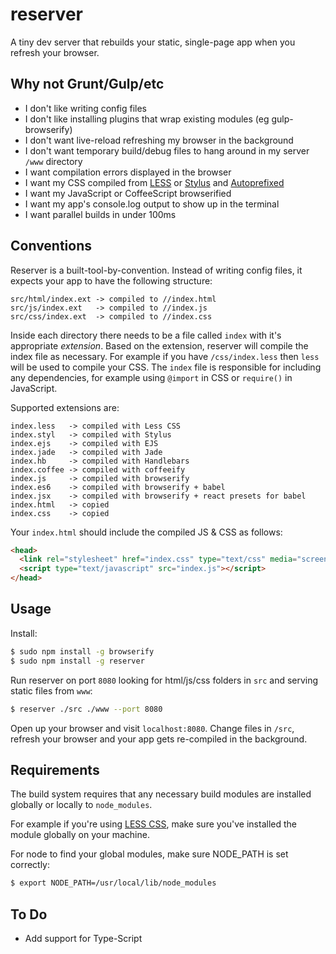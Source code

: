 reserver
========

A tiny dev server that rebuilds your static, single-page app when you refresh your browser.

## Why not Grunt/Gulp/etc

- I don't like writing config files
- I don't like installing plugins that wrap existing modules (eg gulp-browserify)
- I don't want live-reload refreshing my browser in the background
- I don't want temporary build/debug files to hang around in my server `/www` directory
- I want compilation errors displayed in the browser
- I want my CSS compiled from [LESS](http://lesscss.org) or [Stylus](http://learnboost.github.io/stylus/) and [Autoprefixed](https://github.com/postcss/autoprefixer)
- I want my JavaScript or CoffeeScript browserified
- I want my app's console.log output to show up in the terminal
- I want parallel builds in under 100ms

## Conventions

Reserver is a built-tool-by-convention.  Instead of writing config files, it expects your app to have the following structure:

```
src/html/index.ext -> compiled to //index.html
src/js/index.ext   -> compiled to //index.js
src/css/index.ext  -> compiled to //index.css
```

Inside each directory there needs to be a file called `index` with it's appropriate _extension_.  Based on the extension, reserver will compile the index file as necessary.  For example if you have `/css/index.less` then `less` will be used to compile your CSS.  The `index` file is responsible for including any dependencies, for example using `@import` in CSS or `require()` in JavaScript.

Supported extensions are:

```
index.less   -> compiled with Less CSS
index.styl   -> compiled with Stylus
index.ejs    -> compiled with EJS
index.jade   -> compiled with Jade
index.hb     -> compiled with Handlebars
index.coffee -> compiled with coffeeify
index.js     -> compiled with browserify
index.es6    -> compiled with browserify + babel
index.jsx    -> compiled with browserify + react presets for babel
index.html   -> copied
index.css    -> copied
```

Your `index.html` should include the compiled JS & CSS as follows:

```html
<head>
  <link rel="stylesheet" href="index.css" type="text/css" media="screen" />
  <script type="text/javascript" src="index.js"></script>
</head>
```

## Usage

Install:

```bash
$ sudo npm install -g browserify
$ sudo npm install -g reserver
```

Run reserver on port `8080` looking for html/js/css folders in `src` and serving static files from `www`:

```bash
$ reserver ./src ./www --port 8080
```

Open up your browser and visit `localhost:8080`.  Change files in `/src`, refresh your browser and your app gets re-compiled in the background.


## Requirements

The build system requires that any necessary build modules are installed globally or locally to `node_modules`.

For example if you're using [LESS CSS](http://lesscss.org), make sure you've installed the module globally on your machine.

For node to find your global modules, make sure NODE_PATH is set correctly:

```bash
$ export NODE_PATH=/usr/local/lib/node_modules
```


## To Do

- Add support for Type-Script
